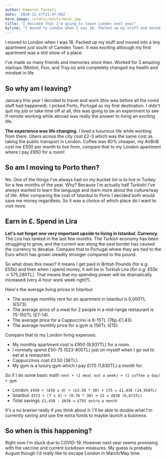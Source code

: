 ```yaml
---
author: Kameron Tanseli
date: '2020-12-17T21:47:08Z'
hero_image: /static/posts/move.jpg
title: "I decided that I'm going to leave London next year"
byline: "I moved to London when I was 18. Packed up my stuff and moved into a tiny apartment just south of Camden Town. It was exciting although my first apartment was a shit show of a place."
---
```


I moved to London when I was 18. Packed up my stuff and moved into a tiny apartment just south of Camden Town. It was exciting although my first apartment was a shit show of a place.

I've made so many friends and memories since then. Worked for 3 amazing startups (Motivii, Flux, and Tray.io) and completely changed my health and mindset in life.

## So why am I leaving?

January this year I decided to travel and work (this was before all the covid stuff had happened). I picked Porto, Portugal as my first destination. I didn't quit my job or take time off at all, this was going to be an experiment to see if remote working while abroad was really the answer to living an exciting life.

**The experience was life changing.** I lived a luxurious life while working from there. Ubers across the city cost £2-3 which was the same cost as taking the public transport in London. Coffee was 60% cheaper, my AirBnB cost me £500 per month to live from, compare that to my London apartment where I pay £950 for a room!

## So am I moving to Porto then?

No. One of the things I've always had on my bucket list is to live in Turkey for a few months of the year. Why? Because I'm actually half Turkish! I've always wanted to learn the language and learn more about the culture/way of life. After comparing the cost of Istanbul to Porto I decided both would save me money regardless. So it was a choice of which place do I want to visit more.

## Earn in £. Spend in Lira

**Let's not forget one very important upside to living in Istanbul. Currency.** The Lira has tanked in the last few months. The Turkish economy has been struggling to grow, and the current war along the east border has caused the currency to devalue. Compare that to Portugal where they are tied to the Euro which has grown steadily stronger compared to the pound.

So what does this mean? It means I get paid in British Pounds (for e.g: £55k) and then when I spend money, it will be in Turkish Lira (for e.g: £55k &rarr; 575,280TL). That means that my spending power will be dramatically increased (very 4 hour work week right?).

Here's the average living prices in Istanbul:

* The average monthly rent for an apartment in Istanbul is 6,000TL (£573).
* The average price of a meal for 2 people in a mid-range restaurant is 75-150TL (£7-14).
* The average price for a Cappuccino is 8-15TL (76p-£1.43).
* The average monthly price for a gym is 156TL (£15).

Compare that to my London living expenses:

* My monthly apartment cost is £950 (9,937TL) for a room.
* I normally spend £50-75 (523-800TL) just on myself when I go out to eat at a restaurant.
* Cappuccinos cost £3.50 (36TL).
* My gym is a luxury gym which I pay £175 (1,830TL) a month for.

So if I do some basic math `rent + (1 meal out a week) + (1 coffee a day) + gym`:

* London: `£950 + (£50 x 4) + (£3.50 * 30) + 175 = £1,430 (14,958TL)`
* Istanbul: `£573 + (7 x 4) + (0.76 * 30) + 15 = £638 (6,673TL)`
* Total savings: `£1,430 - £638 = £792 extra a month`

It's a no brainer really if you think about it. I'll be able to double what I'm currently saving and use the extra funds to maybe launch a business.

## So when is this happening?

Right now I'm stuck due to COVID-19. However next year seems promising with the vaccine and current lockdown measures. My guess is probably August though I'd really like to escape London in March/May time.